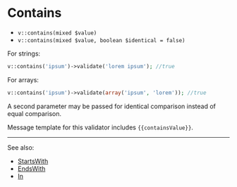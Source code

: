 # Contains

- `v::contains(mixed $value)`
- `v::contains(mixed $value, boolean $identical = false)`

For strings:

```php
v::contains('ipsum')->validate('lorem ipsum'); //true
```

For arrays:

```php
v::contains('ipsum')->validate(array('ipsum', 'lorem')); //true
```

A second parameter may be passed for identical comparison instead
of equal comparison.

Message template for this validator includes `{{containsValue}}`.

***
See also:

  * [StartsWith](StartsWith.md)
  * [EndsWith](EndsWith.md)
  * [In](In.md)
